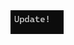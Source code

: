 <img src="https://github.com/hiranjc/Heranca2UpcastingDowncasting/blob/main/readme.png" width="85" />
